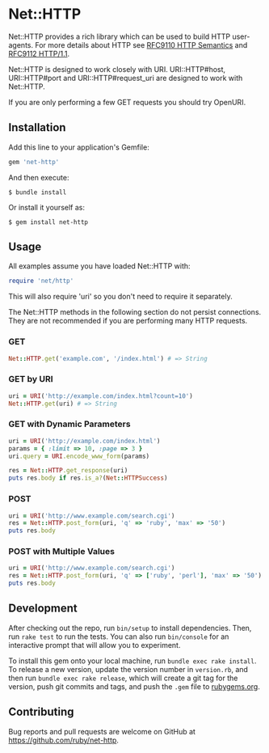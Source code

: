 # Net::HTTP

Net::HTTP provides a rich library which can be used to build HTTP
user-agents.  For more details about HTTP see
[RFC9110 HTTP Semantics](https://www.ietf.org/rfc/rfc9110.html) and
[RFC9112 HTTP/1.1](https://www.ietf.org/rfc/rfc9112.html).

Net::HTTP is designed to work closely with URI.  URI::HTTP#host,
URI::HTTP#port and URI::HTTP#request_uri are designed to work with
Net::HTTP.

If you are only performing a few GET requests you should try OpenURI.

## Installation

Add this line to your application's Gemfile:

```ruby
gem 'net-http'
```

And then execute:

    $ bundle install

Or install it yourself as:

    $ gem install net-http

## Usage

All examples assume you have loaded Net::HTTP with:

```ruby
require 'net/http'
```

This will also require 'uri' so you don't need to require it separately.

The Net::HTTP methods in the following section do not persist
connections.  They are not recommended if you are performing many HTTP
requests.

### GET

```ruby
Net::HTTP.get('example.com', '/index.html') # => String
```

### GET by URI

```ruby
uri = URI('http://example.com/index.html?count=10')
Net::HTTP.get(uri) # => String
```

### GET with Dynamic Parameters

```ruby 
uri = URI('http://example.com/index.html')
params = { :limit => 10, :page => 3 }
uri.query = URI.encode_www_form(params)

res = Net::HTTP.get_response(uri)
puts res.body if res.is_a?(Net::HTTPSuccess)
```

### POST

```ruby
uri = URI('http://www.example.com/search.cgi')
res = Net::HTTP.post_form(uri, 'q' => 'ruby', 'max' => '50')
puts res.body
```

### POST with Multiple Values

```ruby
uri = URI('http://www.example.com/search.cgi')
res = Net::HTTP.post_form(uri, 'q' => ['ruby', 'perl'], 'max' => '50')
puts res.body
```

## Development

After checking out the repo, run `bin/setup` to install dependencies. Then, run `rake test` to run the tests. You can also run `bin/console` for an interactive prompt that will allow you to experiment.

To install this gem onto your local machine, run `bundle exec rake install`. To release a new version, update the version number in `version.rb`, and then run `bundle exec rake release`, which will create a git tag for the version, push git commits and tags, and push the `.gem` file to [rubygems.org](https://rubygems.org).

## Contributing

Bug reports and pull requests are welcome on GitHub at https://github.com/ruby/net-http.

